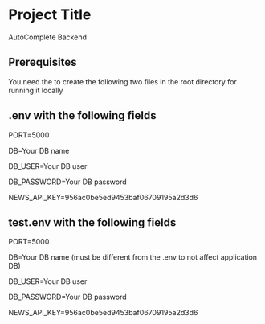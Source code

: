 # Project Title

AutoComplete Backend

## Prerequisites

You need the to create the following two files in the root directory for running it locally

## .env with the following fields

PORT=5000

DB=Your DB name

DB_USER=Your DB user

DB_PASSWORD=Your DB password

NEWS_API_KEY=956ac0be5ed9453baf06709195a2d3d6

## test.env with the following fields

PORT=5000

DB=Your DB name (must be different from the .env to not affect application DB)

DB_USER=Your DB user

DB_PASSWORD=Your DB password

NEWS_API_KEY=956ac0be5ed9453baf06709195a2d3d6
